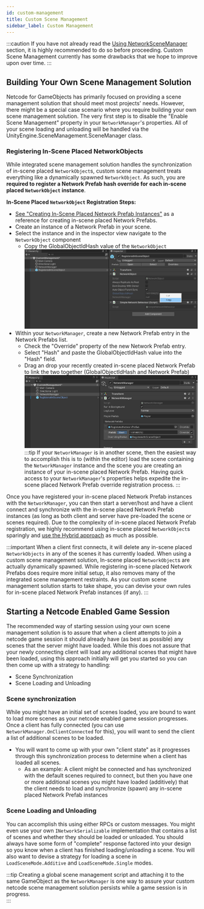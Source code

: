 ```yaml
---
id: custom-management
title: Custom Scene Management
sidebar_label: Custom Management
---
```


:::caution
If you have not already read the [Using NetworkSceneManager](using-networkscenemanager.md) section, it is highly recommended to do so before proceeding.
Custom Scene Management currently has some drawbacks that we hope to improve upon over time.
:::

## Building Your Own Scene Management Solution
Netcode for GameObjects has primarily focused on providing a scene management solution that should meet most projects' needs. However, there might be a special case scenario where you require building your own scene management solution. The very first step is to disable the "Enable Scene Management" property in your `NetworkManager`'s properties. All of your scene loading and unloading will be handled via the UnityEngine.SceneManagement.SceneManager class.  

### Registering In-Scene Placed NetworkObjects
While integrated scene management solution handles the synchronization of in-scene placed `NetworkObject`s, custom scene management treats everything like a dynamically spawned `NetworkObject`.  As such, you are **required to register a Network Prefab hash override for each in-scene placed `NetworkObject` instance**.

**In-Scene Placed `NetworkObject` Registration Steps:**
- [See "Creating In-Scene Placed Network Prefab Instances"](inscene-placed-networkobjects#creating-in-scene-placed-network-prefab-instances) as a reference for creating in-scene placed Network Prefabs.
- Create an instance of a Network Prefab in your scene.
- Select the instance and in the inspector view navigate to the `NetworkObject` component
  - Copy the GlobalObjectIdHash value of the `NetworkObject`
  ![image](images/CustomManagementGlobalObjectIdHash.png)
- Within your `NetworkManager`, create a new Network Prefab entry in the Network Prefabs list.
  - Check the "Override" property of the new Network Prefab entry.
  - Select "Hash" and paste the GlobalObjectIdHash value into the "Hash" field.
  - Drag an drop your recently created in-scene placed Network Prefab to link the two together (GlobalObjectIdHash and Network Prefab)
  ![image](images/CustomManagementRegister.png)
:::tip
If your `NetworkManager` is in another scene, then the easiest way to accomplish this is to (within the editor) load the scene containing the `NetworkManager` instance and the scene you are creating an instance of your in-scene placed Network Prefab.  Having quick access to your `NetworkManager`'s properties helps expedite the in-scene placed Network Prefab override registration process.
:::

Once you have registered your in-scene placed Network Prefab instances with the `NetworkManager`, you can then start a server/host and have a client connect and synchronize with the in-scene placed Network Prefab instances (as long as both client and server have pre-loaded the scene or scenes required).  Due to the complexity of in-scene placed Network Prefab registration, we highly recommend using in-scene placed `NetworkObject`s sparingly and [use the Hybrid approach](inscene-placed-networkobjects#a-hybrid-approach-example) as much as possible. 

:::important
When a client first connects, it will delete any in-scene placed `NetworkObjects` in any of the scenes it has currently loaded.  When using a custom scene management solution, In-scene placed `NetworkObject`s are actually dynamically spawned.  While registering in-scene placed Network Prefabs does require more initial setup, it also removes many of the integrated scene management restraints.  As your custom scene management solution starts to take shape, you can devise your own rules for in-scene placed Network Prefab instances (if any).
:::

## Starting a Netcode Enabled Game Session
The recommended way of starting session using your own scene management solution is to assure that when a client attempts to join a netcode game session it should already have (as best as possible) any scenes that the server might have loaded.  While this does not assure that your newly connecting client will load any additional scenes that might have been loaded, using this approach initially will get you started so you can then come up with a strategy to handling:
- Scene Synchronization
- Scene Loading and Unloading

### Scene synchronization
 While you might have an initial set of scenes loaded, you are bound to want to load more scenes as your netcode enabled game session progresses.  Once a client has fully connected (you can use `NetworkManager.OnClientConnected` for this), you will want to send the client a list of additional scenes to be loaded.
  - You will want to come up with your own "client state" as it progresses through this synchronization process to determine when a client has loaded all scenes.  
    - As an example:  A client might be connected and has synchronized with the default scenes required to connect, but then you have one or more additional scenes you might have loaded (additively) that the client needs to load and synchronize (spawn) any in-scene placed Network Prefab instances 

### Scene Loading and Unloading
You can accomplish this using either RPCs or custom messages. You might even use your own `INetworkSerializable` implementation that contains a list of scenes and whether they should be loaded or unloaded.  You should always have some form of "complete" response factored into your design so you know when a client has finished loading/unloading a scene. You will also want to devise a strategy for loading a scene in `LoadSceneMode.Additive` and `LoadSceneMode.Single` modes.  

:::tip
Creating a global scene management script and attaching it to the same GameObject as the `NetworkManager` is one way to assure your custom netcode scene management solution persists while a game session is in progress.  
:::










